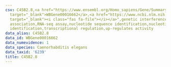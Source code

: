 ```yaml
---
csv: C45B2.8,<a href="https://www.ensembl.org/Homo_sapiens/Gene/Summary?db=core;g=WBGene00016662"
  target="_blank">WBGene00016662</a>,<a href="https://www.ncbi.nlm.nih.gov/pubmed/27496166"
  target="_blank"><i class="fas fa-file"></i></a>",genetic interference,functional
  association,RNA-seq assay,nucleotide sequence identification,nucleotide sequence
  identification,transcriptional regulation,up-regulates activity
data_alias: C45B2.8
data_id: WBGene00016662
data_numevidence: 1
data_species: Caenorhabditis elegans
data_taxid: '6239'
title: C45B2.8
---
```

